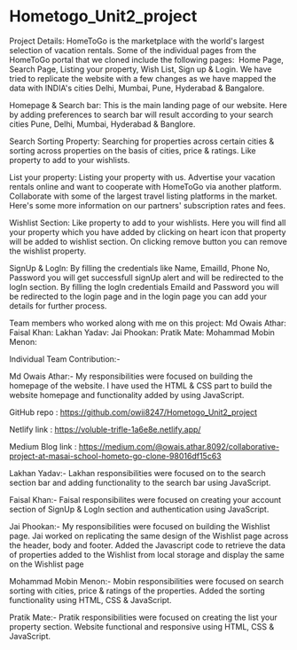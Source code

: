 # Hometogo_Unit2_project 
Project Details:
HomeToGo is the marketplace with the world's largest selection of vacation rentals. Some of the individual pages from the HomeToGo portal that we cloned include the following pages: 
Home Page, Search Page, Listing your property, Wish List, Sign up & Login.
We have tried to replicate the website with a few changes as we have mapped the data with INDIA's cities Delhi, Mumbai, Pune, Hyderabad & Bangalore.

Homepage & Search bar:
This is the main landing page of our website. Here by adding preferences to search bar will result according to your search cities Pune, Delhi, Mumbai, Hyderabad & Banglore.

Search Sorting Property:
Searching for properties across certain cities & sorting across properties on the basis of cities, price & ratings.
Like property to add to your wishlists.

List your property:
Listing your property with us.
Advertise your vacation rentals online and want to cooperate with HomeToGo via another platform.
Collaborate with some of the largest travel listing platforms in the market. Here's some more information on our partners' subscription rates and fees.

Wishlist Section:
Like property to add to your wishlists.
Here you will find all your property which you have added by clicking on heart icon that property will be added to wishlist section.
On clicking remove button you can remove the wishlist property.

SignUp & LogIn:
By filling the credentials like Name, EmailId, Phone No, Password you will get successfull signUp alert and will be redirected to the logIn section.
By filling the logIn credentials EmaiId and Password you will be redirected to the login page and in the login page you can add your details for further process.

Team members who worked along with me on this project:
Md Owais Athar:
Faisal Khan:
Lakhan Yadav:
Jai Phookan:
Pratik Mate:
Mohammad Mobin Menon:

Individual Team Contribution:-

Md Owais Athar:-
My responsibilities were focused on building the homepage of the website.
I have used the HTML & CSS part to build the website homepage and functionality added by using JavaScript.

GitHub repo : https://github.com/owii8247/Hometogo_Unit2_project                    

Netlify link : https://voluble-trifle-1a6e8e.netlify.app/                           

Medium Blog link : https://medium.com/@owais.athar.8092/collaborative-project-at-masai-school-hometo-go-clone-98016df15c63

Lakhan Yadav:-
Lakhan responsibilities were focused on to the search section bar and adding functionality to the search bar using JavaScript.

Faisal Khan:-
Faisal responsibilites were focused on creating your account section of SignUp & LogIn section and authentication using JavaScript. 

Jai Phookan:-
My responsibilities were focused on building the Wishlist page.
Jai worked on replicating the same design of the Wishlist page across the header, body and footer.
Added the Javascript code to retrieve the data of properties added to the Wishlist from local storage and display the same on the Wishlist page

Mohammad Mobin Menon:-
Mobin responsibilities were focused on search sorting with cities, price & ratings of the properties.
Added the sorting functionality using HTML, CSS & JavaScript.

Pratik Mate:-
Pratik responsibilities were focused on creating the list your property section.
Website functional and responsive using HTML, CSS & JavaScript.

